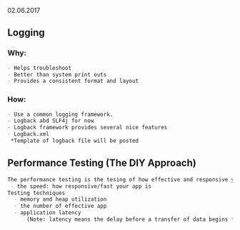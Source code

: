 02.06.2017
## Logging
### Why:
```markdown
- Helps troubleshoot
- Better than system print outs
- Provides a consistent format and layout
```
### How:
```markdown
- Use a common logging framework.
- Logback abd SLF4j for now
- Logback framework provides several nice features
- Logback.xml
 *Template of logback file will be posted
```
## Performance Testing (The DIY Approach)
```markdown
The performance testing is the tesing of how effective and responsive your program is.
 - the speed: how responsive/fast your app is
Testing techniques
  - memory and heap utilization
  - the number of effective app
  - application latency 
      (Note: latency means the delay before a transfer of data begins following an instruction for its transfer)
```
## 
